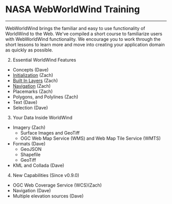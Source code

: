 # NASA WebWorldWind Training

---

WebWorldWind brings the familiar and easy to use functionality of WorldWind to the Web. We've compiled a short course to familiarize users with WebWorldWind functionality. We encourage you to work through the short lessons to learn more and move into creating your application domain as quickly as possible.

2. Essential WorldWind Features
 - Concepts (Dave)
 - [Initialization](./sections/2/initialization.html) (Zach)
 - [Built In Layers](./sections/2/preconfigured-layers.html) (Zach)
 - [Navigation](./sections/2/navigation.md) (Zach)
 - Placemarks (Zach)
 - Polygons, and Polylines (Zach)
 - Text (Dave)
 - Selection (Dave)

3. Your Data Inside WorldWind
 - Imagery (Zach)
   - Surface Images and GeoTiff
   - OGC Web Map Service (WMS) and Web Map Tile Service (WMTS)
 - Formats (Dave)
   - GeoJSON
   - Shapefile
   - GeoTiff
 - KML and Collada (Dave)
 
4. New Capabilities (Since v0.9.0)
 - OGC Web Coverage Service (WCS)(Zach)
 - Navigation (Dave)
 - Multiple elevation sources (Dave)
 